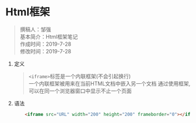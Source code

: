# Html框架

> 撰稿人：邹强  
> 基本简介：Html框架笔记  
> 作成时间：2019-7-28  
> 修改时间：2019-7-28

1. 定义
    > `<iframe>`标签是一个内联框架(不会引起换行)  
    > 一个内联框架被用来在当前HTML文档中嵌入另一个文档
    > 通过使用框架,可以在同一个浏览器窗口中显示不止一个页面

2. 语法

    ```html
        <iframe src="URL" width="200" height="200" frameborder="0"></iframe>
    ```
